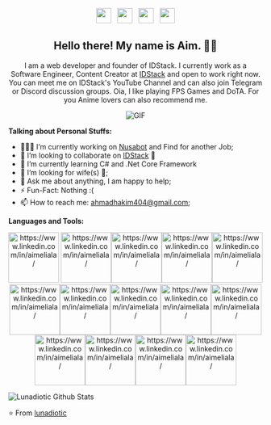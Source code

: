 <p align='center'>
<a href="https://dev.to/aimeliala" style="background-color:white;"><img height="30" src="https://www.pngrepo.com/png/349334/180/dev-to.png"/></a>&nbsp;&nbsp;
<a href="https://twitter.com/lionatic_" style="background-color:white;"><img height="30" src="https://www.pngrepo.com/png/97434/180/twitter.png"/></a>&nbsp;&nbsp;
<a href="https://instagram.com/aimeliala" style="background-color:white;"><img height="30" src="https://www.pngrepo.com/png/111199/180/instagram.png"/></a>&nbsp;&nbsp;
<a href="https://www.linkedin.com/in/aimeliala/" style="background-color:white;"><img height="30" src="https://www.pngrepo.com/png/157006/180/linkedin.png"/></a>
</p>

<h2 align="center">Hello there! My name is Aim. 👋🤓</h2>
<p align="center">I am a web developer and founder of IDStack. I currently work as a Software Engineer, Content Creator at <a href="youtube.com/idstack">IDStack</a> and open to work right now.
You can meet me on IDStack's YouTube Channel and can also join Telegram or Discord discussion groups.
Oia, I like playing FPS Games and DoTA. For you Anime lovers can also recommend me.</p>

<p align="center">
<img align="middle" alt="GIF" src="https://media.giphy.com/media/836HiJc7pgzy8iNXCn/giphy.gif" />
</p>

**Talking about Personal Stuffs:**

- 👨🏽‍💻 I’m currently working on [Nusabot](https://nusabot.id) and Find for another Job;
- 👯 I’m looking to collaborate on [IDStack](https://github.com/idstck) 🤝
- 🌱 I’m currently learning C# and .Net Core Framework
- 🤔 I’m looking for wife(s) 😬;
- 💬 Ask me about anything, I am happy to help;
- ⚡️ Fun-Fact: Nothing :(
- 📫 How to reach me: ahmadhakim404@gmail.com;

**Languages and Tools:**  

<p align="center">
 <img src="https://www.svgrepo.com/show/353795/go.svg" height="100" alt="https://www.linkedin.com/in/aimeliala/"> <img src="https://www.svgrepo.com/show/355081/js.svg" height="100" alt="https://www.linkedin.com/in/aimeliala/"><img src="https://www.svgrepo.com/show/354119/nodejs-icon.svg" height="100" alt="https://www.linkedin.com/in/aimeliala/"><img src="https://www.svgrepo.com/show/374175/vue.svg" height="100" alt="https://www.linkedin.com/in/aimeliala/"><img src="https://www.svgrepo.com/show/374035/reactts.svg" height="100" alt="https://www.linkedin.com/in/aimeliala/"><img src="https://www.svgrepo.com/show/354131/nuxt-icon.svg" height="100" alt="https://www.linkedin.com/in/aimeliala/"><img src="https://www.svgrepo.com/show/349474/php.svg" height="100" alt="https://www.linkedin.com/in/aimeliala/"><img src="https://www.svgrepo.com/show/353985/laravel.svg" height="100" alt="https://www.linkedin.com/in/aimeliala/"><img src="https://www.svgrepo.com/show/355133/mysql.svg" height="100" alt="https://www.linkedin.com/in/aimeliala/"><img src="https://www.svgrepo.com/show/331488/mongodb.svg" height="100" alt="https://www.linkedin.com/in/aimeliala/"><img src="https://www.svgrepo.com/show/452184/csharp.svg" height="100" alt="https://www.linkedin.com/in/aimeliala/"><img src="https://www.svgrepo.com/show/376369/dotnet.svg" height="100" alt="https://www.linkedin.com/in/aimeliala/"><img src="https://www.svgrepo.com/show/354200/postgresql.svg" height="100" alt="https://www.linkedin.com/in/aimeliala/"><img src="https://www.svgrepo.com/show/374094/sqlite.svg" height="100" alt="https://www.linkedin.com/in/aimeliala/">
</p>

![Lunadiotic Github Stats](https://github-readme-stats.vercel.app/api?username=lunadiotic&show_icons=true&title_color=fff&icon_color=79ff97&text_color=9f9f9f&bg_color=151515)

⭐️ From [lunadiotic](https://github.com/lunadiotic)


